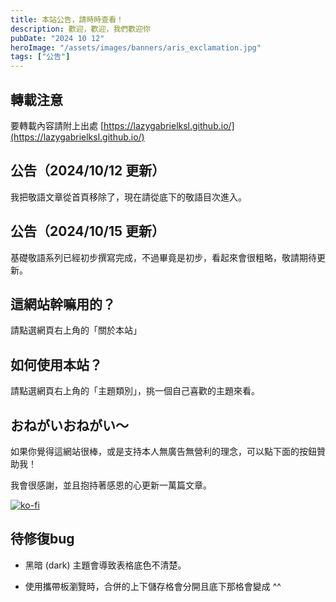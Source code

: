 ```yaml
---
title: 本站公告，請時時查看！
description: 歡迎，歡迎，我們歡迎你
pubDate: "2024 10 12"
heroImage: "/assets/images/banners/aris_exclamation.jpg"
tags: ["公告"]
---
```


## 轉載注意

要轉載內容請附上出處 [https://lazygabrielksl.github.io/](https://lazygabrielksl.github.io/)

## 公告（2024/10/12 更新）

我把敬語文章從首頁移除了，現在請從底下的敬語目次進入。

## 公告（2024/10/15 更新）

基礎敬語系列已經初步撰寫完成，不過畢竟是初步，看起來會很粗略，敬請期待更新。

## 這網站幹嘛用的？

請點選網頁右上角的「關於本站」

## 如何使用本站？

請點選網頁右上角的「主題類別」，挑一個自己喜歡的主題來看。

## おねがいおねがい～ 

如果你覺得這網站很棒，或是支持本人無廣告無營利的理念，可以點下面的按鈕贊助我！

我會很感謝，並且抱持著感恩的心更新一萬篇文章。

[![ko-fi](https://ko-fi.com/img/githubbutton_sm.svg)](https://ko-fi.com/A0A614DMQ2)

## 待修復bug

- 黑暗 (dark) 主題會導致表格底色不清楚。

- 使用攜帶板瀏覽時，合併的上下儲存格會分開且底下那格會變成 ^^